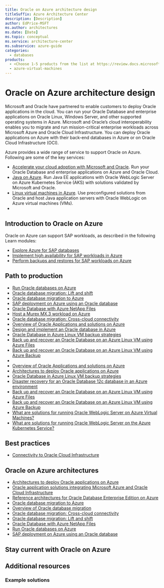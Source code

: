 ```yaml
---
title: Oracle on Azure architecture design
titleSuffix: Azure Architecture Center
description: [Description]
author: EdPrice-MSFT
ms.author: architectures
ms.date: [Date]
ms.topic: conceptual 
ms.service: architecture-center
ms.subservice: azure-guide
categories:
  - databases
products:
  - <Choose 1-5 products from the list at https://review.docs.microsoft.com/help/contribute/architecture-center/aac-browser-authoring#products>
  - azure-virtual-machines
---
```


# Oracle on Azure architecture design

Microsoft and Oracle have partnered to enable customers to deploy Oracle applications in the cloud. You can run your Oracle Database and enterprise applications on Oracle Linux, Windows Server, and other supported operating systems in Azure. Microsoft and Oracle’s cloud interoperability enables you to migrate and run mission-critical enterprise workloads across Microsoft Azure and Oracle Cloud Infrastructure. You can deploy Oracle applications on Azure with their back-end databases in Azure or on Oracle Cloud Infrastructure (OCI).

Azure provides a wide range of service to support Oracle on Azure. Following are some of the key services: 

- [Accelerate your cloud adoption with Microsoft and Oracle](https://azure.microsoft.com/solutions/oracle/). Run your Oracle Database and enterprise applications on Azure and Oracle Cloud.
- [Java on Azure](https://azure.microsoft.com/resources/developers/java/). Run Java EE applications with Oracle WebLogic Server on Azure Kubernetes Service (AKS) with solutions validated by Microsoft and Oracle.
- [Linux virtual machines in Azure](https://azure.microsoft.com/services/virtual-machines/linux/#overview). Use preconfigured solutions from Oracle and host Java application servers with Oracle WebLogic on Azure virtual machines (VMs).
- 

## Introduction to Oracle on Azure

Oracle on Azure can support SAP workloads, as described in the following Learn modules:

- [Explore Azure for SAP databases](/learn/modules/explore-azure-databases)
- [Implement high availability for SAP workloads in Azure](/learn/modules/implement-high-availability-for-sap-workloads-azure)
- [Perform backups and restores for SAP workloads on Azure](/learn/modules/perform-backups-restores)

## Path to production

- [Run Oracle databases on Azure](./reference-architecture-for-oracle-database-on-azure.yml)
- [Oracle database migration: Lift and shift](../../example-scenario/oracle-migrate/oracle-migration-lift-shift.yml)
- [Oracle database migration to Azure](./reference-architecture-for-oracle-database-migration-to-azure.yml)
- [SAP deployment on Azure using an Oracle database](../../example-scenario/apps/sap-production.yml)
- [Oracle Database with Azure NetApp Files](../../example-scenario/file-storage/oracle-azure-netapp-files.yml)
- [Host a Murex MX.3 workload on Azure](../../example-scenario/finance/murex-mx3-azure.yml)
- [Oracle database migration: Cross-cloud connectivity](../../example-scenario/oracle-migrate/oracle-migration-cross-cloud.yml)
- [Overview of Oracle Applications and solutions on Azure](/azure/virtual-machines/workloads/oracle/oracle-overview)
- [Design and implement an Oracle database in Azure](/azure/virtual-machines/workloads/oracle/oracle-design)
- [Oracle Database in Azure Linux VM backup strategies](/azure/virtual-machines/workloads/oracle/oracle-database-backup-strategies)
- [Back up and recover an Oracle Database on an Azure Linux VM using Azure Files](/azure/virtual-machines/workloads/oracle/oracle-database-backup-azure-storage)
- [Back up and recover an Oracle Database on an Azure Linux VM using Azure Backup](/azure/virtual-machines/workloads/oracle/oracle-database-backup-azure-backup)
- []()
- [Overview of Oracle Applications and solutions on Azure](/azure/virtual-machines/workloads/oracle/oracle-overview)
- [Architectures to deploy Oracle applications on Azure](/azure/virtual-machines/workloads/oracle/oracle-oci-applications)
- [Oracle Database in Azure Linux VM backup strategies](/azure/virtual-machines/workloads/oracle/oracle-database-backup-strategies)
- [Disaster recovery for an Oracle Database 12c database in an Azure environment](/azure/virtual-machines/workloads/oracle/oracle-disaster-recovery)
- [Back up and recover an Oracle Database on an Azure Linux VM using Azure Files](/azure/virtual-machines/workloads/oracle/oracle-database-backup-azure-storage)
- [Back up and recover an Oracle Database on an Azure Linux VM using Azure Backup](/azure/virtual-machines/workloads/oracle/oracle-database-backup-azure-backup)
- [What are solutions for running Oracle WebLogic Server on Azure Virtual Machines?](/azure/virtual-machines/workloads/oracle/oracle-weblogic)
- [What are solutions for running Oracle WebLogic Server on the Azure Kubernetes Service?](/azure/virtual-machines/workloads/oracle/weblogic-aks)



## Best practices

- [Connectivity to Oracle Cloud Infrastructure](/azure/cloud-adoption-framework/ready/azure-best-practices/connectivity-to-other-providers-oci)


## Oracle on Azure architectures

- [Architectures to deploy Oracle applications on Azure](/virtual-machines/workloads/oracle/oracle-oci-applications)
- [Oracle application solutions integrating Microsoft Azure and Oracle Cloud Infrastructure](/azure/virtual-machines/workloads/oracle/oracle-oci-overview)
- [Reference architectures for Oracle Database Enterprise Edition on Azure](/azure/virtual-machines/workloads/oracle/oracle-reference-architecture)
- [Oracle database migration to Azure](/azure/architecture/solution-ideas/articles/reference-architecture-for-oracle-database-migration-to-azure)
- [Overview of Oracle database migration](/azure/architecture/example-scenario/oracle-migrate/oracle-migration-overview)
- [Oracle database migration: Cross-cloud connectivity](/azure/architecture/example-scenario/oracle-migrate/oracle-migration-cross-cloud)
- [Oracle database migration: Lift and shift](/azure/architecture/example-scenario/oracle-migrate/oracle-migration-lift-shift)
- [Oracle Database with Azure NetApp Files](/azure/architecture/example-scenario/file-storage/oracle-azure-netapp-files)
- [Run Oracle databases on Azure](/azure/architecture/solution-ideas/articles/reference-architecture-for-oracle-database-on-azure)
- [SAP deployment on Azure using an Oracle database](/azure/architecture/example-scenario/apps/sap-production)

## Stay current with Oracle on Azure

## Additional resources

### Example solutions
